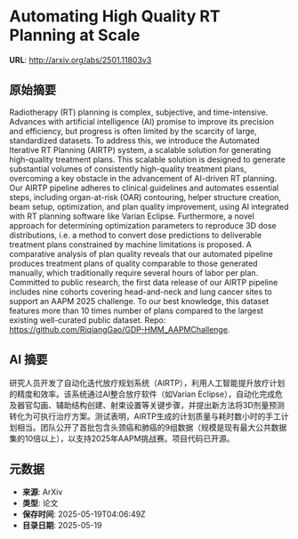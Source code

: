 # Automating High Quality RT Planning at Scale

**URL**: http://arxiv.org/abs/2501.11803v3

## 原始摘要

Radiotherapy (RT) planning is complex, subjective, and time-intensive.
Advances with artificial intelligence (AI) promise to improve its precision and
efficiency, but progress is often limited by the scarcity of large,
standardized datasets. To address this, we introduce the Automated Iterative RT
Planning (AIRTP) system, a scalable solution for generating high-quality
treatment plans. This scalable solution is designed to generate substantial
volumes of consistently high-quality treatment plans, overcoming a key obstacle
in the advancement of AI-driven RT planning. Our AIRTP pipeline adheres to
clinical guidelines and automates essential steps, including organ-at-risk
(OAR) contouring, helper structure creation, beam setup, optimization, and plan
quality improvement, using AI integrated with RT planning software like Varian
Eclipse. Furthermore, a novel approach for determining optimization parameters
to reproduce 3D dose distributions, i.e. a method to convert dose predictions
to deliverable treatment plans constrained by machine limitations is proposed.
A comparative analysis of plan quality reveals that our automated pipeline
produces treatment plans of quality comparable to those generated manually,
which traditionally require several hours of labor per plan. Committed to
public research, the first data release of our AIRTP pipeline includes nine
cohorts covering head-and-neck and lung cancer sites to support an AAPM 2025
challenge. To our best knowledge, this dataset features more than 10 times
number of plans compared to the largest existing well-curated public dataset.
Repo: https://github.com/RiqiangGao/GDP-HMM_AAPMChallenge.


## AI 摘要

研究人员开发了自动化迭代放疗规划系统（AIRTP），利用人工智能提升放疗计划的精度和效率。该系统通过AI整合放疗软件（如Varian Eclipse），自动化完成危及器官勾画、辅助结构创建、射束设置等关键步骤，并提出新方法将3D剂量预测转化为可执行治疗方案。测试表明，AIRTP生成的计划质量与耗时数小时的手工计划相当。团队公开了首批包含头颈癌和肺癌的9组数据（规模是现有最大公共数据集的10倍以上），以支持2025年AAPM挑战赛。项目代码已开源。

## 元数据

- **来源**: ArXiv
- **类型**: 论文
- **保存时间**: 2025-05-19T04:06:49Z
- **目录日期**: 2025-05-19
